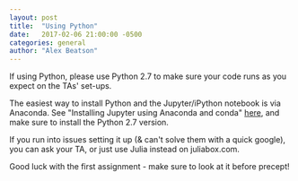 ```yaml
---
layout: post
title:  "Using Python"
date:   2017-02-06 21:00:00 -0500
categories: general
author: "Alex Beatson"
---
```


If using Python, please use Python 2.7 to make sure your code runs as you expect on the TAs' set-ups.

The easiest way to install Python and the Jupyter/iPython notebook is via Anaconda. See "Installing Jupyter using Anaconda and conda" [here](http://jupyter.org/install.html), and make sure to install the Python 2.7 version.

If you run into issues setting it up (& can't solve them with a quick google), you can ask your TA, or just use Julia instead on juliabox.com.

Good luck with the first assignment - make sure to look at it before precept!
